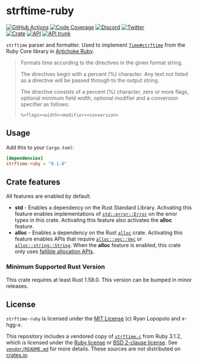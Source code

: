 # strftime-ruby

[![GitHub Actions](https://github.com/artichoke/strftime-ruby/workflows/CI/badge.svg)](https://github.com/artichoke/strftime-ruby/actions)
[![Code Coverage](https://codecov.artichokeruby.org/strftime-ruby/badges/flat.svg?nocache=2)](https://codecov.artichokeruby.org/strftime-ruby/index.html)
[![Discord](https://img.shields.io/discord/607683947496734760)](https://discord.gg/QCe2tp2)
[![Twitter](https://img.shields.io/twitter/follow/artichokeruby?label=Follow&style=social)](https://twitter.com/artichokeruby)
<br>
[![Crate](https://img.shields.io/crates/v/strftime-ruby.svg)](https://crates.io/crates/strftime-ruby)
[![API](https://docs.rs/strftime-ruby/badge.svg)](https://docs.rs/strftime-ruby)
[![API trunk](https://img.shields.io/badge/docs-trunk-blue.svg)](https://artichoke.github.io/strftime-ruby/strftime/)

`strftime` parser and formatter. Used to implement [`Time#strftime`] from the
Ruby Core library in [Artichoke Ruby][artichoke].

[`time#strftime`]: https://ruby-doc.org/core-3.1.2/Time.html#method-i-strftime
[artichoke]: https://github.com/artichoke/artichoke

> Formats time according to the directives in the given format string.
>
> The directives begin with a percent (%) character. Any text not listed as a
> directive will be passed through to the output string.
>
> The directive consists of a percent (%) character, zero or more flags,
> optional minimum field width, optional modifier and a conversion specifier as
> follows:
>
> ```text
> %<flags><width><modifier><conversion>
> ```

## Usage

Add this to your `Cargo.toml`:

```toml
[dependencies]
strftime-ruby = "0.1.0"
```

## Crate features

All features are enabled by default.

- **std** - Enables a dependency on the Rust Standard Library. Activating this
  feature enables implementations of [`std::error::Error`] on the error types in
  this crate. Activating this feature also activates the **alloc** feature.
- **alloc** - Enables a dependency on the Rust [`alloc`] crate. Activating this
  feature enables APIs that require [`alloc::vec::Vec`] or
  [`alloc::string::String`]. When the **alloc** feature is enabled, this crate
  only uses [fallible allocation APIs].

[`std::error::error`]: https://doc.rust-lang.org/std/error/trait.Error.html
[`alloc`]: https://doc.rust-lang.org/alloc/
[`alloc::vec::vec`]: https://doc.rust-lang.org/alloc/vec/struct.Vec.html
[`alloc::string::string`]:
  https://doc.rust-lang.org/alloc/string/struct.String.html
[fallible allocation apis]:
  https://doc.rust-lang.org/alloc/vec/struct.Vec.html#method.try_reserve

### Minimum Supported Rust Version

This crate requires at least Rust 1.58.0. This version can be bumped in minor
releases.

## License

`strftime-ruby` is licensed under the [MIT License](LICENSE) (c) Ryan Lopopolo
and x-hgg-x.

This repository includes a vendored copy of [`strftime.c`] from Ruby 3.1.2,
which is licensed under the [Ruby license] or [BSD 2-clause license]. See
[`vendor/README.md`] for more details. These sources are not distributed on
[crates.io].

[`strftime.c`]: vendor/ruby-3.1.2/strftime.c
[ruby license]: vendor/ruby-3.1.2/COPYING
[bsd 2-clause license]: vendor/ruby-3.1.2/BSDL
[`vendor/readme.md`]: vendor/README.md
[crates.io]: https://crates.io/
